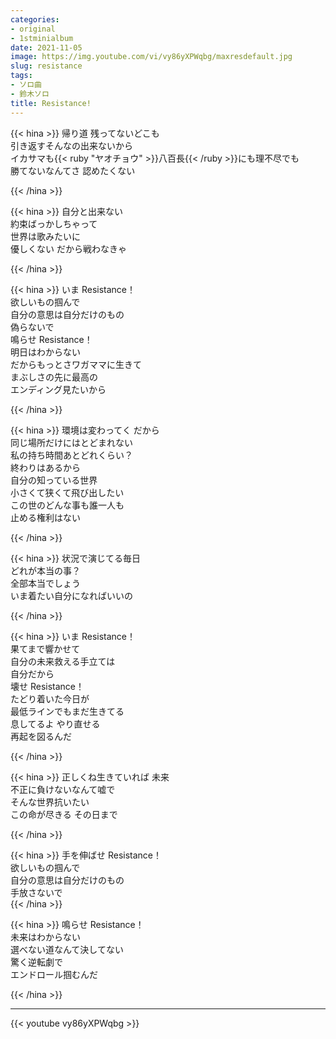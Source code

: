 ```yaml
---
categories:
- original
- 1stminialbum
date: 2021-11-05
image: https://img.youtube.com/vi/vy86yXPWqbg/maxresdefault.jpg
slug: resistance
tags:
- ソロ曲
- 鈴木ソロ
title: Resistance!
---
```



{{< hina >}}
帰り道 残ってないどこも  
引き返すそんなの出来ないから  
イカサマも{{< ruby "ヤオチョウ" >}}八百長{{< /ruby >}}にも理不尽でも  
勝てないなんてさ 認めたくない  

{{< /hina >}}

{{< hina >}}
自分と出来ない  
約束ばっかしちゃって  
世界は歌みたいに  
優しくない だから戦わなきゃ  

{{< /hina >}}

{{< hina >}}
いま Resistance！  
欲しいもの掴んで  
自分の意思は自分だけのもの  
偽らないで  
鳴らせ Resistance！  
明日はわからない  
だからもっとさワガママに生きて  
まぶしさの先に最高の  
エンディング見たいから  

{{< /hina >}}

{{< hina >}}
環境は変わってく だから  
同じ場所だけにはとどまれない  
私の持ち時間あとどれくらい？  
終わりはあるから  
自分の知っている世界  
小さくて狭くて飛び出したい  
この世のどんな事も誰一人も  
止める権利はない  

{{< /hina >}}

{{< hina >}}
状況で演じてる毎日  
どれが本当の事？  
全部本当でしょう  
いま着たい自分になればいいの  

{{< /hina >}}

{{< hina >}}
いま Resistance！  
果てまで響かせて  
自分の未来救える手立ては  
自分だから  
壊せ Resistance！  
たどり着いた今日が  
最低ラインでもまだ生きてる  
息してるよ やり直せる  
再起を図るんだ  

{{< /hina >}}

{{< hina >}}
正しくね生きていれば 未来  
不正に負けないなんて嘘で  
そんな世界抗いたい  
この命が尽きる その日まで  

{{< /hina >}}

{{< hina >}}
手を伸ばせ Resistance！  
欲しいもの掴んで  
自分の意思は自分だけのもの  
手放さないで  
{{< /hina >}}

{{< hina >}}
鳴らせ Resistance！  
未来はわからない  
選べない道なんて決してない  
驚く逆転劇で  
エンドロール掴むんだ  

{{< /hina >}}

---

{{< youtube vy86yXPWqbg >}}